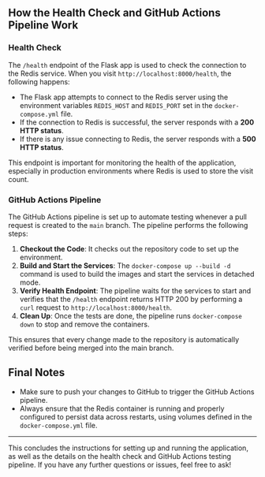 ## How the Health Check and GitHub Actions Pipeline Work

### Health Check

The `/health` endpoint of the Flask app is used to check the connection to the Redis service. When you visit `http://localhost:8000/health`, the following happens:
- The Flask app attempts to connect to the Redis server using the environment variables `REDIS_HOST` and `REDIS_PORT` set in the `docker-compose.yml` file.
- If the connection to Redis is successful, the server responds with a **200 HTTP status**.
- If there is any issue connecting to Redis, the server responds with a **500 HTTP status**.

This endpoint is important for monitoring the health of the application, especially in production environments where Redis is used to store the visit count.

### GitHub Actions Pipeline

The GitHub Actions pipeline is set up to automate testing whenever a pull request is created to the `main` branch. The pipeline performs the following steps:

1. **Checkout the Code**: It checks out the repository code to set up the environment.
2. **Build and Start the Services**: The `docker-compose up --build -d` command is used to build the images and start the services in detached mode.
3. **Verify Health Endpoint**: The pipeline waits for the services to start and verifies that the `/health` endpoint returns HTTP 200 by performing a `curl` request to `http://localhost:8000/health`.
4. **Clean Up**: Once the tests are done, the pipeline runs `docker-compose down` to stop and remove the containers.

This ensures that every change made to the repository is automatically verified before being merged into the main branch.

## Final Notes

- Make sure to push your changes to GitHub to trigger the GitHub Actions pipeline.
- Always ensure that the Redis container is running and properly configured to persist data across restarts, using volumes defined in the `docker-compose.yml` file.

---

This concludes the instructions for setting up and running the application, as well as the details on the health check and GitHub Actions testing pipeline. If you have any further questions or issues, feel free to ask!
